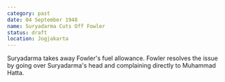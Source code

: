 ```yaml
---
category: past
date: 04 September 1948
name: Suryadarma Cuts Off Fowler
status: draft
location: Jogjakarta
---
```

Suryadarma takes away Fowler's fuel allowance. Fowler resolves the issue by going over Suryadarma's head and complaining directly to Muhammad Hatta.
